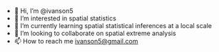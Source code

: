 - 👋 Hi, I’m @ivanson5
- 👀 I’m interested in spatial statistics 
- 🌱 I’m currently learning spatial statistical inferences at a local scale
- 💞️ I’m looking to collaborate on spatial extreme analysis
- 📫 How to reach me ivanson5@gmail.com

<!---
ivanson5/ivanson5 is a ✨ special ✨ repository because its `README.md` (this file) appears on your GitHub profile.
You can click the Preview link to take a look at your changes.
--->
